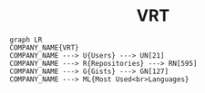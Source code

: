 <h1 align="center">VRT</h1>

```mermaid
graph LR
COMPANY_NAME{VRT}
COMPANY_NAME ---> U{Users} ---> UN[21]
COMPANY_NAME ---> R{Repositories} ---> RN[595]
COMPANY_NAME ---> G{Gists} ---> GN[127]
COMPANY_NAME ---> ML{Most Used<br>Languages}
```
